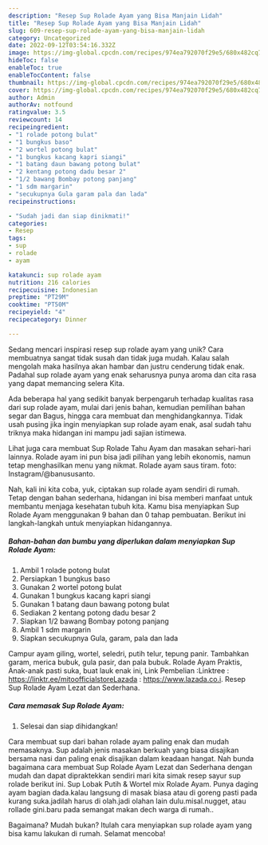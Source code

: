 ```yaml
---
description: "Resep Sup Rolade Ayam yang Bisa Manjain Lidah"
title: "Resep Sup Rolade Ayam yang Bisa Manjain Lidah"
slug: 609-resep-sup-rolade-ayam-yang-bisa-manjain-lidah
category: Uncategorized
date: 2022-09-12T03:54:16.332Z
image: https://img-global.cpcdn.com/recipes/974ea792070f29e5/680x482cq70/sup-rolade-ayam-foto-resep-utama.jpg
hideToc: false
enableToc: true
enableTocContent: false
thumbnail: https://img-global.cpcdn.com/recipes/974ea792070f29e5/680x482cq70/sup-rolade-ayam-foto-resep-utama.jpg
cover: https://img-global.cpcdn.com/recipes/974ea792070f29e5/680x482cq70/sup-rolade-ayam-foto-resep-utama.jpg
author: Admin
authorAv: notfound
ratingvalue: 3.5
reviewcount: 14
recipeingredient:
- "1 rolade potong bulat"
- "1 bungkus baso"
- "2 wortel potong bulat"
- "1 bungkus kacang kapri siangi"
- "1 batang daun bawang potong bulat"
- "2 kentang potong dadu besar 2"
- "1/2 bawang Bombay potong panjang"
- "1 sdm margarin"
- "secukupnya Gula garam pala dan lada"
recipeinstructions:

- "Sudah jadi dan siap dinikmati!"
categories:
- Resep
tags:
- sup
- rolade
- ayam

katakunci: sup rolade ayam 
nutrition: 216 calories
recipecuisine: Indonesian
preptime: "PT29M"
cooktime: "PT50M"
recipeyield: "4"
recipecategory: Dinner

---
```





Sedang mencari inspirasi resep sup rolade ayam yang unik? Cara membuatnya sangat tidak susah dan tidak juga mudah. Kalau salah mengolah maka hasilnya akan hambar dan justru cenderung tidak enak. Padahal sup rolade ayam yang enak seharusnya punya aroma dan cita rasa yang dapat memancing selera Kita.





Ada beberapa hal yang sedikit banyak berpengaruh terhadap kualitas rasa dari sup rolade ayam, mulai dari jenis bahan, kemudian pemilihan bahan segar dan Bagus, hingga cara membuat dan menghidangkannya. Tidak usah pusing jika ingin menyiapkan sup rolade ayam enak,      asal sudah tahu triknya maka hidangan ini mampu jadi sajian istimewa.














Lihat juga cara membuat Sup Rolade Tahu Ayam dan masakan sehari-hari lainnya. Rolade ayam ini pun bisa jadi pilihan yang lebih ekonomis, namun tetap menghasilkan menu yang nikmat. Rolade ayam saus tiram. foto: Instagram/@banususanto.






Nah, kali ini kita coba, yuk, ciptakan sup rolade ayam sendiri di rumah. Tetap dengan bahan sederhana, hidangan ini bisa memberi manfaat untuk membantu menjaga kesehatan tubuh kita. Kamu bisa menyiapkan Sup Rolade Ayam menggunakan 9 bahan dan 0 tahap pembuatan. Berikut ini langkah-langkah untuk menyiapkan hidangannya.

<!--inarticleads1-->

##### Bahan-bahan dan bumbu yang diperlukan dalam menyiapkan Sup Rolade Ayam:

1. Ambil 1 rolade potong bulat
1. Persiapkan 1 bungkus baso
1. Gunakan 2 wortel potong bulat
1. Gunakan 1 bungkus kacang kapri siangi
1. Gunakan 1 batang daun bawang potong bulat
1. Sediakan 2 kentang potong dadu besar 2
1. Siapkan 1/2 bawang Bombay potong panjang
1. Ambil 1 sdm margarin
1. Siapkan secukupnya Gula, garam, pala dan lada


Campur ayam giling, wortel, seledri, putih telur, tepung panir. Tambahkan garam, merica bubuk, gula pasir, dan pala bubuk. Rolade Ayam Praktis, Anak-anak pasti suka, buat lauk enak ini, Link Pembelian :Linktree : https://linktr.ee/mitoofficialstoreLazada : https://www.lazada.co.i. Resep Sup Rolade Ayam Lezat dan Sederhana. 

<!--inarticleads2-->

##### Cara memasak Sup Rolade Ayam:


1. Selesai dan siap dihidangkan!

Cara membuat sup dari bahan rolade ayam paling enak dan mudah memasaknya. Sup adalah jenis masakan berkuah yang biasa disajikan bersama nasi dan paling enak disajikan dalam keadaan hangat. Nah bunda bagaimana cara membuat Sup Rolade Ayam Lezat dan Sederhana dengan mudah dan dapat dipraktekkan sendiri mari kita simak resep sayur sup rolade berikut ini. Sup Lobak Putih &amp; Wortel mix Rolade Ayam. Punya daging ayam bagian dada.kalau langsung di masak biasa atau di goreng pasti pada kurang suka.jadilah harus di olah.jadi olahan lain dulu.misal.nugget, atau rollade gini.baru pada semangat makan dech warga di rumah.. 

Bagaimana? Mudah bukan? Itulah cara menyiapkan sup rolade ayam yang bisa kamu lakukan di rumah. Selamat mencoba!
